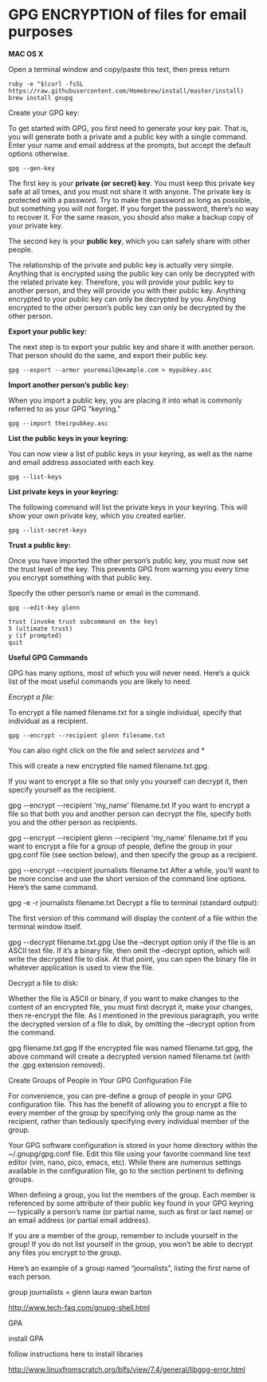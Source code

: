 # GPG ENCRYPTION of files for email purposes

**MAC OS X**

Open a terminal window and copy/paste this text, then press return 

```
ruby -e "$(curl -fsSL https://raw.githubusercontent.com/Homebrew/install/master/install)
brew install gnupg
```

Create your GPG key:

To get started with GPG, you first need to generate your key pair.  That is, you will generate both a private and a public key with a single command.  Enter your name and email address at the prompts, but accept the default options otherwise.

```
gpg --gen-key
```

The first key is your **private (or secret) key**.  You must keep this private key safe at all times, and you must not share it with anyone.  The private key is protected with a password.  Try to make the password as long as possible, but something you will not forget.  If you forget the password, there’s no way to recover it.  For the same reason, you should also make a backup copy of your private key. 

The second key is your **public key**, which you can safely share with other people.

The relationship of the private and public key is actually very simple.  Anything that is encrypted using the public key can only be decrypted with the related private key.  Therefore, you will provide your public key to another person, and they will provide you with their public key.  Anything encrypted to your public key can only be decrypted by you.  Anything encrypted to the other person’s public key can only be decrypted by the other person.

**Export your public key:**

The next step is to export your public key and share it with another person.  That person should do the same, and export their public key.

```
gpg --export --armor youremail@example.com > mypubkey.asc
```

**Import another person’s public key:**

When you import a public key, you are placing it into what is commonly referred to as your GPG “keyring.”  

```
gpg --import theirpubkey.asc
```

**List the public keys in your keyring:**

You can now view a list of public keys in your keyring, as well as the name and email address associated with each key.

```
gpg --list-keys
```

**List private keys in your keyring:**

The following command will list the private keys in your keyring.  This will show your own private key, which you created earlier.

```
gpg --list-secret-keys
```

**Trust a public key:**

Once you have imported the other person’s public key, you must now set the trust level of the key.  This prevents GPG from warning you every time you encrypt something with that public key.

Specify the other person’s name or email in the command.

```
gpg --edit-key glenn

trust (invoke trust subcommand on the key)
5 (ultimate trust)
y (if prompted)
quit
```

**Useful GPG Commands**

GPG has many options, most of which you will never need.  Here’s a quick list of the most useful commands you are likely to need.

*Encrypt a file:*

To encrypt a file named filename.txt for a single individual, specify that individual as a recipient.

```
gpg --encrypt --recipient glenn filename.txt
```
You can also right click on the file and select *services* and *

This will create a new encrypted file named filename.txt.gpg.

If you want to encrypt a file so that only you yourself can decrypt it, then specify yourself as the recipient.

gpg --encrypt --recipient 'my_name' filename.txt
If you want to encrypt a file so that both you and another person can decrypt the file, specify both you and the other person as recipients.

gpg --encrypt --recipient glenn --recipient 'my_name' filename.txt
If you want to encrypt a file for a group of people, define the group in your gpg.conf file (see section below), and then specify the group as a recipient.

gpg --encrypt --recipient journalists filename.txt
After a while, you’ll want to be more concise and use the short version of the command line options.  Here’s the same command.

 gpg -e -r journalists filename.txt
Decrypt a file to terminal (standard output):

The first version of this command will display the content of a file within the terminal window itself.

gpg --decrypt filename.txt.gpg
Use the –decrypt option only if the file is an ASCII text file.  If it’s a binary file, then omit the –decrypt option, which will write the decrypted file to disk.  At that point, you can open the binary file in whatever application is used to view the file.

Decrypt a file to disk:

Whether the file is ASCII or binary, if you want to make changes to the content of an encrypted file, you must first decrypt it, make your changes, then re-encrypt the file.  As I mentioned in the previous paragraph, you write the decrypted version of a file to disk, by omitting the –decrypt option from the command.

gpg filename.txt.gpg
If the encrypted file was named filename.txt.gpg, the above command will create a decrypted version named filename.txt (with the .gpg extension removed).

Create Groups of People in Your GPG Configuration File

For convenience, you can pre-define a group of people in your GPG configuration file.  This has the benefit of allowing you to encrypt a file to every member of the group by specifying only the group name as the recipient, rather than tediously specifying every individual member of the group.

Your GPG software configuration is stored in your home directory within the ~/.gnupg/gpg.conf file.  Edit this file using your favorite command line text editor (vim, nano, pico, emacs, etc).  While there are numerous settings available in the configuration file, go to the section pertinent to defining groups.

When defining a group, you list the members of the group.  Each member is referenced by some attribute of their public key found in your GPG keyring — typically a person’s name (or partial name, such as first or last name) or an email address (or partial email address).

If you are a member of the group, remember to include yourself in the group!  If you do not list yourself in the group, you won’t be able to decrypt any files you encrypt to the group.

Here’s an example of a group named “journalists”, listing the first name of each person.

group  journalists  =  glenn  laura  ewan  barton



http://www.tech-faq.com/gnupg-shell.html

GPA

install GPA

follow instructions here to install libraries

http://www.linuxfromscratch.org/blfs/view/7.4/general/libgpg-error.html


